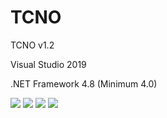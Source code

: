 # TCNO
  <p>TCNO v1.2</p>
  <p>Visual Studio 2019</p>
  <p>.NET Framework 4.8 (Minimum 4.0)</p>
  <img src="https://www.photo.herominyum.com/resimler/2019/09/15/9gen.png"></>
  <img src="https://www.photo.herominyum.com/resimler/2019/09/15/9ryv.png"></>
  <img src="https://www.photo.herominyum.com/resimler/2019/09/15/9IKr.png"></>
  <img src="https://www.photo.herominyum.com/resimler/2019/09/15/9d9M.png"></>
